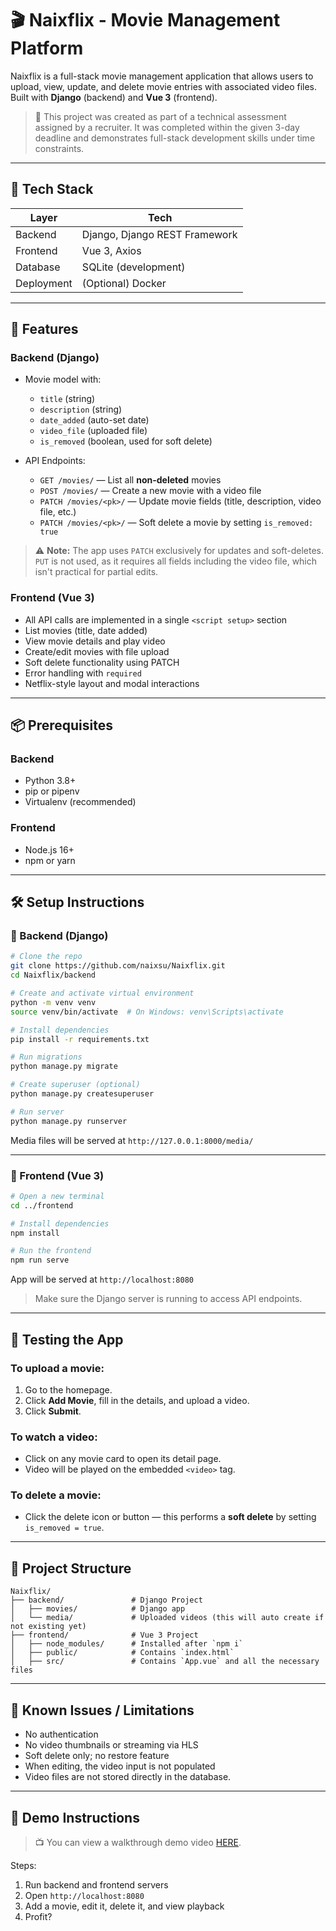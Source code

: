 # 🎬 Naixflix - Movie Management Platform

Naixflix is a full-stack movie management application that allows users to upload, view, update, and delete movie entries with associated video files. Built with **Django** (backend) and **Vue 3** (frontend).

> 📌 This project was created as part of a technical assessment assigned by a recruiter. It was completed within the given 3-day deadline and demonstrates full-stack development skills under time constraints.

---

## 🔧 Tech Stack

| Layer      | Tech                      |
|------------|---------------------------|
| Backend    | Django, Django REST Framework |
| Frontend   | Vue 3, Axios              |
| Database   | SQLite (development)      |
| Deployment | (Optional) Docker         |

---

## 🚀 Features

### Backend (Django)
- Movie model with:
  - `title` (string)
  - `description` (string)
  - `date_added` (auto-set date)
  - `video_file` (uploaded file)
  - `is_removed` (boolean, used for soft delete)

- API Endpoints:
  - `GET /movies/` — List all **non-deleted** movies
  - `POST /movies/` — Create a new movie with a video file
  - `PATCH /movies/<pk>/` — Update movie fields (title, description, video file, etc.)
  - `PATCH /movies/<pk>/` — Soft delete a movie by setting `is_removed: true`

> ⚠️ **Note:** The app uses `PATCH` exclusively for updates and soft-deletes.  
> `PUT` is not used, as it requires all fields including the video file, which isn't practical for partial edits.


### Frontend (Vue 3)
- All API calls are implemented in a single `<script setup>` section
- List movies (title, date added)
- View movie details and play video
- Create/edit movies with file upload
- Soft delete functionality using PATCH
- Error handling with `required`
- Netflix-style layout and modal interactions

---

## 📦 Prerequisites

### Backend
- Python 3.8+
- pip or pipenv
- Virtualenv (recommended)

### Frontend
- Node.js 16+
- npm or yarn

---

## 🛠 Setup Instructions

### 🐍 Backend (Django)

```bash
# Clone the repo
git clone https://github.com/naixsu/Naixflix.git
cd Naixflix/backend

# Create and activate virtual environment
python -m venv venv
source venv/bin/activate  # On Windows: venv\Scripts\activate

# Install dependencies
pip install -r requirements.txt

# Run migrations
python manage.py migrate

# Create superuser (optional)
python manage.py createsuperuser

# Run server
python manage.py runserver
```

Media files will be served at `http://127.0.0.1:8000/media/`

---

### 🎨 Frontend (Vue 3)

```bash
# Open a new terminal
cd ../frontend

# Install dependencies
npm install

# Run the frontend
npm run serve
```

App will be served at `http://localhost:8080`

> Make sure the Django server is running to access API endpoints.

---

## 🧪 Testing the App

### To upload a movie:
1. Go to the homepage.
2. Click **Add Movie**, fill in the details, and upload a video.
3. Click **Submit**.

### To watch a video:
- Click on any movie card to open its detail page.
- Video will be played on the embedded `<video>` tag.

### To delete a movie:
- Click the delete icon or button — this performs a **soft delete** by setting `is_removed = true`.

---

## 🧱 Project Structure

```
Naixflix/
├── backend/               # Django Project
│   ├── movies/            # Django app
│   └── media/             # Uploaded videos (this will auto create if not existing yet)
├── frontend/              # Vue 3 Project
│   ├── node_modules/      # Installed after `npm i`
│   ├── public/            # Contains `index.html`
│   ├── src/               # Contains `App.vue` and all the necessary files
```

---

## 🐞 Known Issues / Limitations

- No authentication
- No video thumbnails or streaming via HLS
- Soft delete only; no restore feature
- When editing, the video input is not populated
- Video files are not stored directly in the database.
---

## 🎥 Demo Instructions

> 📺 You can view a walkthrough demo video [HERE](https://drive.google.com/file/d/1ixqbprSKP7ocIOFky7Q83BH44RVYkPQz/view?usp=sharing).

Steps:
1. Run backend and frontend servers
2. Open `http://localhost:8080`
3. Add a movie, edit it, delete it, and view playback
4. Profit?

